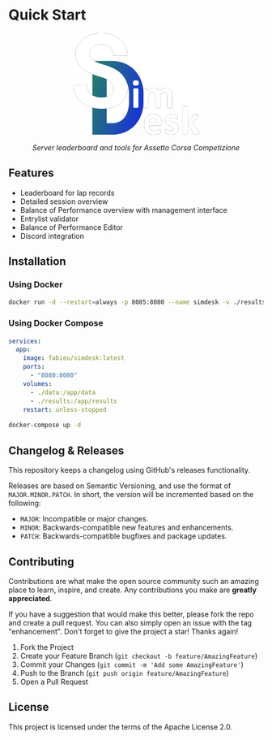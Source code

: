 # Quick Start

<p align="center">
    <img src="img/logo_h_200.png" alt="SimDesk Logo">
</p>
<p align="center">
    <em>Server leaderboard and tools for Assetto Corsa Competizione</em>
</p>

## Features

- Leaderboard for lap records
- Detailed session overview
- Balance of Performance overview with management interface
- Entrylist validator
- Balance of Performance Editor
- Discord integration

## Installation

### Using Docker

```bash
docker run -d --restart=always -p 8085:8080 --name simdesk -v ./results:/app/results -v ./data:/app/data fabieu/simdesk:latest
```

### Using Docker Compose

```yaml
services:
  app:
    image: fabieu/simdesk:latest
    ports:
      - "8080:8080"
    volumes:
      - ./data:/app/data
      - ./results:/app/results
    restart: unless-stopped
```

```bash
docker-compose up -d
```

## Changelog & Releases

This repository keeps a changelog using GitHub's releases functionality.

Releases are based on Semantic Versioning, and use the format of `MAJOR.MINOR.PATCH`. In short, the version will be
incremented based on the following:

- `MAJOR`: Incompatible or major changes.
- `MINOR`: Backwards-compatible new features and enhancements.
- `PATCH`: Backwards-compatible bugfixes and package updates.

## Contributing

Contributions are what make the open source community such an amazing place to learn, inspire, and create. Any
contributions you make are **greatly appreciated**.

If you have a suggestion that would make this better, please fork the repo and create a pull request. You can also
simply open an issue with the tag "enhancement".
Don't forget to give the project a star! Thanks again!

1. Fork the Project
2. Create your Feature Branch (`git checkout -b feature/AmazingFeature`)
3. Commit your Changes (`git commit -m 'Add some AmazingFeature'`)
4. Push to the Branch (`git push origin feature/AmazingFeature`)
5. Open a Pull Request

## License

This project is licensed under the terms of the Apache License 2.0.

[project-url]: https://github.com/fabieu/simdesk

[issues-url]: https://github.com/fabieu/simdesk/issues

[forks-url]: https://github.com/fabieu/simdesk/forks
